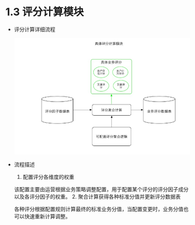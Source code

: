 # 1.3 评分计算模块

* 评分计算详细流程
    
    ![评分计算模块](imags/评分计算模块.jpg)
* 流程描述
  1. 配置评分各维度的权重

    该配置主要由运营根据业务策略调整配置，用于配置某个评分的评分因子成分以及各评分因子的权重。
  2. 聚合计算获得各种标准分值并更新评分数据表
    
    各种评分根据配置规则计算最终的标准业务分值，当配置变更时，业务分值也可以快速重新计算调整。